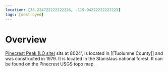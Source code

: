 ```yaml
---
location: [38.224722222222226, -119.94222222222223]
tags: [destroyed]
---
```


# Overview

[Pinecrest Peak (LO site)](http://www.peakbagging.com/CALookoutPhotos/Pinecrest.html) sits at 8024', is located in [[Tuolumne County]] and was constructed in 1979. It is located in the Stanislaus national forest. It can be found on the Pinecrest USGS topo map.

